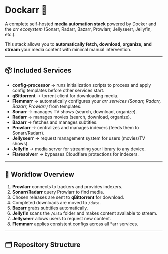# Dockarr 🚀

A complete self-hosted **media automation stack** powered by Docker and the *arr ecosystem* (Sonarr, Radarr, Bazarr, Prowlarr, Jellyseerr, Jellyfin, etc.).

This stack allows you to **automatically fetch, download, organize, and stream** your media content with minimal manual intervention.

---

## 📦 Included Services

- **config-processor** → runs initialization scripts to process and apply config templates before other services start.
- **qBittorrent** → torrent client for downloading media.
- **Flemmarr** → automatically configures your *arr services (Sonarr, Radarr, Bazarr, Prowlarr)* from templates.
- **Sonarr** → manages TV shows (search, download, organize).
- **Radarr** → manages movies (search, download, organize).
- **Bazarr** → fetches and manages subtitles.
- **Prowlarr** → centralizes and manages indexers (feeds them to Sonarr/Radarr).
- **Jellyseerr** → request management system for users (movies/TV shows).
- **Jellyfin** → media server for streaming your library to any device.
- **Flaresolverr** → bypasses Cloudflare protections for indexers.

---

## 🔄 Workflow Overview

1. **Prowlarr** connects to trackers and provides indexers.
2. **Sonarr/Radarr** query Prowlarr to find media.
3. Chosen releases are sent to **qBittorrent** for download.
4. Completed downloads are moved to `/data`.
5. **Bazarr** grabs subtitles automatically.
6. **Jellyfin** scans the `/data` folder and makes content available to stream.
7. **Jellyseerr** allows users to request new content.
8. **Flemmarr** applies consistent configs across all *arr services.

---

## 🗂 Repository Structure

